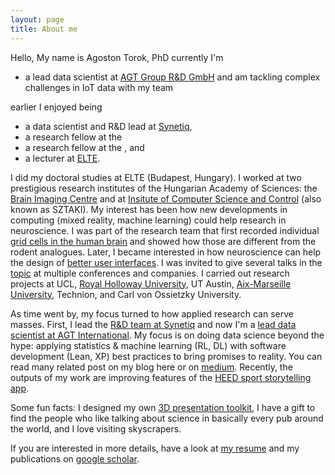 ```yaml
---
layout: page
title: About me
---
```



Hello, My name is Agoston Torok, PhD currently I'm

- a lead data scientist at [AGT Group R&D GmbH](https://www.agtinternational.com/) and am tackling complex challenges in IoT data with my team

earlier I enjoyed being 

- a data scientist and R&D lead at [Synetiq](https://synetiq.net/team/),
- a research fellow at the 
- a research fellow at the  , and 
- a lecturer at [ELTE](http://www.doktori.hu/index.php?menuid=192&sz_ID=18023&popup=1).

I did my doctoral studies at ELTE (Budapest, Hungary). I worked at two prestigious research institutes of the Hungarian Academy of Sciences: the [Brain Imaging Centre](http://www.ttk.mta.hu/telefonkonyv/torok-agoston/) and at [Insitute of Computer Science and Control](https://www.sztaki.hu/en/agoston-zsolt-torok) (also known as SZTAKI). My interest has been how new developments in computing (mixed reality, machine learning) could help research in neuroscience. I was part of the research team that first recorded individual [grid cells in the human brain](https://www.pnas.org/content/pnas/114/17/E3516.full.pdf) and showed how those are different from the rodent analogues. Later, I became interested in how neuroscience can help the design of [better user interfaces](https://github.com/agostontorok/slides-of-loci). I was invited to give several talks in the [topic](https://agostontorok.github.io/public/files/CogInfoCom_2016_paper_80.pdf) at multiple conferences and companies. I carried out research projects at UCL, [Royal Holloway University](https://vemerhul1.wixsite.com/vemerhul/people), UT Austin, [Aix-Marseille University](http://crvm.ism.univ-amu.fr/actualites_realite_virtuelle_3.html), Technion, and Carl von Ossietzky University. 

As time went by, my focus turned to how applied research can serve masses. First, I lead the [R&D team at Synetiq](https://www.youtube.com/watch?v=3Nl8Y2y2jgk) and now I'm a [lead data scientist at AGT International](https://www.youtube.com/watch?v=vataVq9gY_o&t=190s). My focus is on doing data science beyond the hype: applying statistics & machine learning (RL, DL) with software development (Lean, XP) best practices to bring promises to reality. You can read many related post on my blog here or on [medium](https://medium.com/@torokagoston). Recently, the outputs of my work are improving features of the [HEED sport storytelling app](https://heedlive.com/).

Some fun facts: I designed my own [3D presentation toolkit](https://github.com/agostontorok/slides-of-loci), I have a gift to find the people who like talking about science in basically every pub around the world, and I love visiting skyscrapers.

If you are interested in more details, have a look at [my resume](/about/agostontorok_cv_eng_co.pdf) and my publications on [google scholar](https://scholar.google.hu/citations?user=bhZeGh4AAAAJ&hl=hu).

